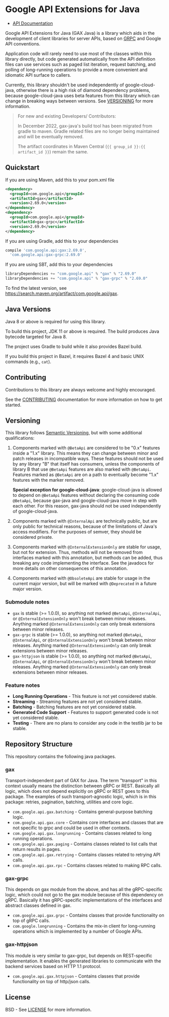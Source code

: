 Google API Extensions for Java
==============================

- [API Documentation](https://cloud.google.com/java/docs/reference/gax/latest/overview.html)

Google API Extensions for Java (GAX Java) is a library which aids in the
development of client libraries for server APIs, based on [GRPC](http://grpc.io)
and Google API conventions.

Application code will rarely need to use most of the classes within this
library directly, but code generated automatically from the API definition
files can use services such as paged list iteration, request batching, and
polling of long-running operations to provide a more convenient and idiomatic
API surface to callers.

Currently, this library shouldn't be used independently of google-cloud-java, otherwise there is
a high risk of diamond dependency problems, because google-cloud-java uses beta features from this
library which can change in breaking ways between versions. See [VERSIONING](#versioning) for
more information.

> For new and existing Developers/ Contributors:
> 
> In December 2022, gax-java's build tool has been migrated from gradle to maven. 
> Gradle related files are no longer being maintained and will be eventually removed.
> 
> The artifact coordinates in Maven Central (`{{ group_id }}:{{ artifact_id }}`) remain the same.

Quickstart
----------

[//]: # ({x-version-update-start:gax:released})
If you are using Maven, add this to your pom.xml file
```xml
<dependency>
  <groupId>com.google.api</groupId>
  <artifactId>gax</artifactId>
  <version>2.69.0</version>
</dependency>
<dependency>
  <groupId>com.google.api</groupId>
  <artifactId>gax-grpc</artifactId>
  <version>2.69.0</version>
</dependency>
```

If you are using Gradle, add this to your dependencies

```Groovy
compile 'com.google.api:gax:2.69.0',
  'com.google.api:gax-grpc:2.69.0'
```

If you are using SBT, add this to your dependencies

```Scala
libraryDependencies += "com.google.api" % "gax" % "2.69.0"
libraryDependencies += "com.google.api" % "gax-grpc" % "2.69.0"
```
[//]: # ({x-version-update-end})

To find the latest version, see https://search.maven.org/artifact/com.google.api/gax.

Java Versions
-------------

Java 8 or above is required for using this library.

To build this project, JDK 11 or above is required.
The build produces Java bytecode targeted for Java 8.

The project uses Gradle to build while it also provides Bazel build.

If you build this project in Bazel, it requires Bazel 4 and basic UNIX commands
(e.g., `cat`).

Contributing
------------

Contributions to this library are always welcome and highly encouraged.

See the [CONTRIBUTING] documentation for more information on how to get started.

Versioning
----------

This library follows [Semantic Versioning](http://semver.org/), but with some
additional qualifications:

1. Components marked with `@BetaApi` are considered to be "0.x" features inside
   a "1.x" library. This means they can change between minor and patch releases
   in incompatible ways. These features should not be used by any library "B"
   that itself has consumers, unless the components of library B that use
   `@BetaApi` features are also marked with `@BetaApi`. Features marked as
   `@BetaApi` are on a path to eventually become "1.x" features with the marker
   removed.

   **Special exception for google-cloud-java**: google-cloud-java is
   allowed to depend on `@BetaApi` features without declaring the consuming
   code `@BetaApi`, because gax-java and google-cloud-java move in step
   with each other. For this reason, gax-java should not be used
   independently of google-cloud-java.

1. Components marked with `@InternalApi` are technically public, but are only
   public for technical reasons, because of the limitations of Java's access
   modifiers. For the purposes of semver, they should be considered private.

1. Components marked with `@InternalExtensionOnly` are stable for usage, but
   not for extension. Thus, methods will not be removed from interfaces marked
   with this annotation, but methods can be added, thus breaking any
   code implementing the interface. See the javadocs for more details on other
   consequences of this annotation.
1. Components marked with `@ObsoleteApi` are stable for usage in the current major version, 
   but will be marked with `@Deprecated` in a future major version.

### Submodule notes

- `gax` is stable (>= 1.0.0), so anything not marked `@BetaApi`, `@InternalApi`,
or `@InternalExtensionOnly` won't break between minor releases. Anything marked
`@InternalExtensionOnly` can only break extensions between minor releases.
- `gax-grpc` is stable (>= 1.0.0), so anything not marked `@BetaApi`, `@InternalApi`,
or `@InternalExtensionOnly` won't break between minor releases. Anything marked
`@InternalExtensionOnly` can only break extensions between minor releases.
- `gax-httpjson` is stable (>= 1.0.0), so anything not marked `@BetaApi`, `@InternalApi`,
or `@InternalExtensionOnly` won't break between minor releases. Anything marked
`@InternalExtensionOnly` can only break extensions between minor releases.

### Feature notes

- **Long Running Operations** - This feature is not yet considered stable.
- **Streaming** - Streaming features are not yet considered stable.
- **Batching** - Batching features are not yet considered stable.
- **Generated Code Support** - Features to support generated code is not yet
  considered stable.
- **Testing** - There are no plans to consider any code in the testlib jar to be stable.

Repository Structure
--------------------

This repository contains the following java packages.

### gax

Transport-independent part of GAX for Java.
The term "transport" in this context usually means the distinction between gRPC or REST.
Basically all logic, which does not depend explicitly on gRPC or REST goes to this package.
The examples of such transport-agnostic logic, which is in this package:
retries, pagination, batching, utilities and core logic.

- `com.google.api.gax.batching` - Contains general-purpose batching logic.
- `com.google.api.gax.core` - Contains core interfaces and classes that are not
  specific to grpc and could be used in other contexts.
- `com.google.api.gax.longrunning` - Contains classes related to long running
  operations.
- `com.google.api.gax.paging` - Contains classes related to list calls that return
  results in pages.
- `com.google.api.gax.retrying` - Contains classes related to retrying API calls.
- `com.google.api.gax.rpc` - Contains classes related to making RPC calls.

### gax-grpc

This depends on gax module from the above, and has all the gRPC-specific logic,
which could not go to the gax module because of this dependency on gRPC.
Basically it has gRPC-specific implementations of the interfaces and abstract classes defined in gax.

- `com.google.api.gax.grpc` - Contains classes that provide functionality on top
  of gRPC calls.
- `com.google.longrunning` - Contains the mix-in client for long-running operations
  which is implemented by a number of Google APIs.

### gax-httpjson

This module is very similar to gax-grpc, but depends on REST-specific implementation.
It enables the generated libraries to communicate with the backend services based on HTTP
1.1 protocol.

- `com.google.api.gax.httpjson` - Contains classes that provide functionality on
  top of http/json calls.

License
-------

BSD - See [LICENSE] for more information.

[CONTRIBUTING]:https://github.com/googleapis/gax-java/blob/main/CONTRIBUTING.md
[LICENSE]: https://github.com/googleapis/gax-java/blob/main/LICENSE

